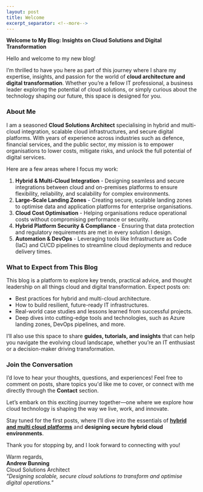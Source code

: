 ```yaml
---
layout: post
title: Welcome
excerpt_separator: <!--more-->
---
```



**Welcome to My Blog: Insights on Cloud Solutions and Digital Transformation**

Hello and welcome to my new blog!

I’m thrilled to have you here as part of this journey where I share my expertise, insights, and passion for the world of **cloud architecture and digital transformation**. Whether you’re a fellow IT professional, a business leader exploring the potential of cloud solutions, or simply curious about the technology shaping our future, this space is designed for you.

<!--more-->

### **About Me**

I am a seasoned **Cloud Solutions Architect** specialising in hybrid and multi-cloud integration, scalable cloud infrastructures, and secure digital platforms. With years of experience across industries such as defence, financial services, and the public sector, my mission is to empower organisations to lower costs, mitigate risks, and unlock the full potential of digital services.

Here are a few areas where I focus my work:

1. **Hybrid & Multi-Cloud Integration**
        - Designing seamless and secure integrations between cloud and on-premises platforms to ensure flexibility, reliability, and scalability for complex environments.
2. **Large-Scale Landing Zones**
        - Creating secure, scalable landing zones to optimise data and application platforms for enterprise organisations.
3. **Cloud Cost Optimisation**
        - Helping organisations reduce operational costs without compromising performance or security.
4. **Hybrid Platform Security & Compliance**
        - Ensuring that data protection and regulatory requirements are met in every solution I design.
5. **Automation & DevOps**
		- Leveraging tools like Infrastructure as Code (IaC) and CI/CD pipelines to streamline cloud deployments and reduce delivery times.

### **What to Expect from This Blog**

This blog is a platform to explore key trends, practical advice, and thought leadership on all things cloud and digital transformation. Expect posts on:

- Best practices for hybrid and multi-cloud architecture.
- How to build resilient, future-ready IT infrastructures.
- Real-world case studies and lessons learned from successful projects.
- Deep dives into cutting-edge tools and technologies, such as Azure landing zones, DevOps pipelines, and more.

I’ll also use this space to share **guides, tutorials, and insights** that can help you navigate the evolving cloud landscape, whether you’re an IT enthusiast or a decision-maker driving transformation.

### **Join the Conversation**

I’d love to hear your thoughts, questions, and experiences! Feel free to comment on posts, share topics you'd like me to cover, or connect with me directly through the **Contact** section.

Let’s embark on this exciting journey together—one where we explore how cloud technology is shaping the way we live, work, and innovate.

Stay tuned for the first posts, where I’ll dive into the essentials of [**hybrid and multi cloud platforms**](2024-12-19-Cloud-Native-vs-Traditional-Infrastructure) and **designing secure hybrid cloud environments**.

Thank you for stopping by, and I look forward to connecting with you!

Warm regards,  
**Andrew Bunning**  
Cloud Solutions Architect  
_"Designing scalable, secure cloud solutions to transform and optimise digital operations."_